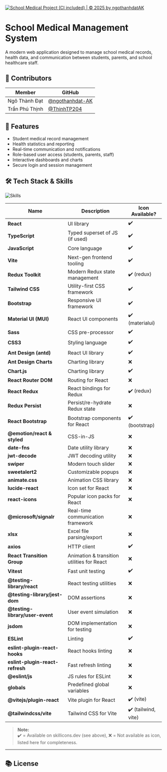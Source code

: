 [![School Medical Project (CI included) | © 2025 by ngothanhdatAK](https://github.com/ngothanhdat-AK/school-medical-client/actions/workflows/node.js.yml/badge.svg)](https://github.com/ngothanhdat-AK/school-medical-client/actions/workflows/node.js.yml)

# School Medical Management System

A modern web application designed to manage school medical records, health data, and communication between students, parents, and school healthcare staff.


## 👥 Contributors

| Member             | GitHub                                       |
|--------------------|----------------------------------------------|
| Ngô Thành Đạt      | [@ngothanhdat-AK](https://github.com/ngothanhdat-AK) |
| Trần Phú Thịnh     | [@ThinhTP204](https://github.com/ThinhTP204)         |

## 🚀 Features

- Student medical record management
- Health statistics and reporting
- Real-time communication and notifications
- Role-based user access (students, parents, staff)
- Interactive dashboards and charts
- Secure login and session management


## 🛠️ Tech Stack & Skills

<p align="left">
  <img src="https://skillicons.dev/icons?i=react,typescript,javascript,vite,redux,tailwind,bootstrap,materialui,sass,css,antdesign,chartjs,axios,eslint,jest,vitest" alt="Skills" />
</p>

| Name                       | Description                                                    | Icon Available?            |
|----------------------------|----------------------------------------------------------------|----------------------------|
| **React**                  | UI library                                                     | ✔️                         |
| **TypeScript**             | Typed superset of JS (if used)                                 | ✔️                         |
| **JavaScript**             | Core language                                                  | ✔️                         |
| **Vite**                   | Next-gen frontend tooling                                      | ✔️                         |
| **Redux Toolkit**          | Modern Redux state management                                  | ✔️ (redux)                 |
| **Tailwind CSS**           | Utility-first CSS framework                                    | ✔️                         |
| **Bootstrap**              | Responsive UI framework                                        | ✔️                         |
| **Material UI (MUI)**      | React UI components                                            | ✔️ (materialui)            |
| **Sass**                   | CSS pre-processor                                             | ✔️                         |
| **CSS3**                   | Styling language                                               | ✔️                         |
| **Ant Design (antd)**      | React UI library                                               | ✔️                         |
| **Ant Design Charts**      | Charting library                                               | ❌                         |
| **Chart.js**               | Charting library                                               | ✔️                         |
| **React Router DOM**       | Routing for React                                              | ❌                         |
| **React Redux**            | React bindings for Redux                                       | ✔️ (redux)                 |
| **Redux Persist**          | Persist/re-hydrate Redux state                                 | ❌                         |
| **React Bootstrap**        | Bootstrap components for React                                 | ✔️ (bootstrap)             |
| **@emotion/react & styled**| CSS-in-JS                                                      | ❌                         |
| **date-fns**               | Date utility library                                           | ❌                         |
| **jwt-decode**             | JWT decoding utility                                           | ❌                         |
| **swiper**                 | Modern touch slider                                            | ❌                         |
| **sweetalert2**            | Customizable popups                                            | ❌                         |
| **animate.css**            | Animation CSS library                                          | ❌                         |
| **lucide-react**           | Icon set for React                                             | ❌                         |
| **react-icons**            | Popular icon packs for React                                   | ❌                         |
| **@microsoft/signalr**     | Real-time communication framework                              | ❌                         |
| **xlsx**                   | Excel file parsing/export                                      | ❌                         |
| **axios**                  | HTTP client                                                    | ✔️                         |
| **React Transition Group** | Animation & transition utilities for React                     | ❌                         |
| **Vitest**                 | Fast unit testing                                              | ✔️                         |
| **@testing-library/react** | React testing utilities                                        | ❌                         |
| **@testing-library/jest-dom**| DOM assertions                                               | ❌                         |
| **@testing-library/user-event**| User event simulation                                      | ❌                         |
| **jsdom**                  | DOM implementation for testing                                 | ❌                         |
| **ESLint**                 | Linting                                                        | ✔️                         |
| **eslint-plugin-react-hooks** | React hooks linting                                         | ❌                         |
| **eslint-plugin-react-refresh** | Fast refresh linting                                      | ❌                         |
| **@eslint/js**             | JS rules for ESLint                                            | ❌                         |
| **globals**                | Predefined global variables                                    | ❌                         |
| **@vitejs/plugin-react**   | Vite plugin for React                                          | ✔️ (vite)                  |
| **@tailwindcss/vite**      | Tailwind CSS for Vite                                          | ✔️ (tailwind, vite)        |

> **Note:**  
> ✔️ = Available on skillicons.dev (see above), ❌ = Not available as icon, listed here for completeness.

---

## 📚 License
